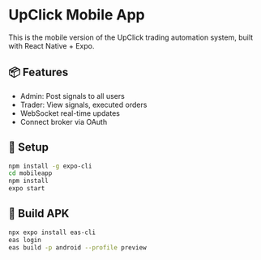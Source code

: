 
# UpClick Mobile App

This is the mobile version of the UpClick trading automation system, built with React Native + Expo.

## 📦 Features
- Admin: Post signals to all users
- Trader: View signals, executed orders
- WebSocket real-time updates
- Connect broker via OAuth

## 🚀 Setup

```bash
npm install -g expo-cli
cd mobileapp
npm install
expo start
```

## 📱 Build APK

```bash
npx expo install eas-cli
eas login
eas build -p android --profile preview
```
